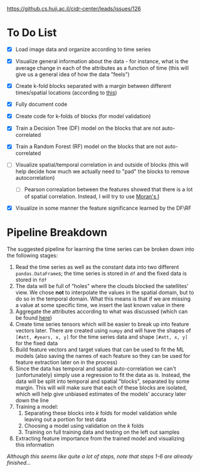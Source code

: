 https://github.cs.huji.ac.il/cidr-center/leads/issues/126
# To Do List 
- [x] Load image data and organize according to time series
- [x] Visualize general information about the data - for instance, what is the average change in each of the attributes 
as a function of time (this will give us a general idea of how the data "feels")
- [x] Create k-fold blocks separated with a margin between different times/spatial locations (according 
to [this](https://onlinelibrary.wiley.com/doi/10.1111/ecog.02881))
- [x] Fully document code 
- [x] Create code for k-folds of blocks (for model validation)
- [x] Train a Decision Tree (DF) model on the blocks that are not auto-correlated
- [x] Train a Random Forest (RF) model on the blocks that are not auto-correlated
- [ ] Visualize spatial/temporal correlation in and outside of blocks (this will help decide how much we actually need to "pad" the blocks to remove autocorrelation)
    - [ ] Pearson correalation between the features showed that there is a lot of spatial correlation. Instead, I will try to use [Moran's I](https://en.wikipedia.org/wiki/Moran%27s_I#Defining_weights_matrices)
- [x] Visualize in some manner the feature significance learned by the DF\RF 


# Pipeline Breakdown
The suggested pipeline for learning the time series can be broken down into the following stages:
1. Read the time series as well as the constant data into two different ```pandas.DataFrame```s; the time series is 
stored in ```df``` and the fixed data is stored in ```fdf```
2. The data will be full of "holes" where the clouds blocked the satellites' view. We chose **not** to interpolate the 
values in the spatial domain, but to do so in the temporal domain. What this means is that if we are missing a value at
some specific time, we insert the last known value in there
3. Aggregate the attributes according to what was discussed (which can be found 
[here](https://docs.google.com/spreadsheets/d/188OjODdWSf7AR1he4f3eu2v0kSG8JEa1_swgaAjGCxQ/edit#gid=0))
4. Create time series tensors which will be easier to break up into feature vectors later. There are created using 
`numpy` and will have the shapes of `[#att, #years, x, y]` for the time series data and shape `[#att, x, y]` for the
fixed data
5. Build feature vectors and target values that can be used to fit the ML models (also saving the names of 
each feature so they can be used for feature extraction later on in the process)
6. Since the data has temporal and spatial auto-correlation we can't (unfortunately) simply use a regression to fit the 
data as is. Instead, the data will be split into temporal and spatial "blocks", separated by some margin. This will 
will make sure that each of these blocks are isolated, which will help give unbiased estimates of the models' accuracy
later down the line
7. Training a model:
    1. Separating these blocks into _k_ folds for model validation while leaving out a portion for test data
    2. Choosing a model using validation on the _k_ folds
    3. Training on full training data and testing on the left out samples
8. Extracting feature importance from the trained model and visualizing this information


*Although this seems like quite a lot of steps, note that steps 1-6 are already finished...*  
